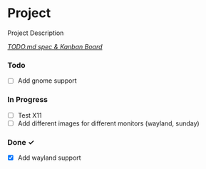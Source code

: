 # Project

Project Description

<em>[TODO.md spec & Kanban Board](https://bit.ly/3fCwKfM)</em>

### Todo

- [ ] Add gnome support  

### In Progress

- [ ] Test X11  
- [ ] Add different images for different monitors (wayland, sunday)  

### Done ✓

- [x] Add wayland support  

